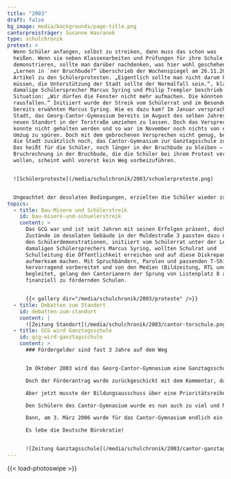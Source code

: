 ```yaml
---
title: "2003"
draft: false
bg_image: media/backgrounds/page-title.png
cantorpreisträger: Susanne Havranek
type: schulchronik
pretext: >
  Wenn Schüler anfangen, selbst zu streiken, dann muss das schon was
  heißen. Wenn sie neben Klassenarbeiten und Prüfungen für ihre Schule
  demonstrieren, sollte man darüber nachdenken, was hier wohl geschehen ist.
  „Lernen in ´ner Bruchbude?“ überschrieb der Wochenspiegel am 26.11.2003 ihren
  Artikel zu den Schülerprotesten. „Eigentlich sollte man nicht darum kämpfen
  müssen, die Unterstützung der Stadt sollte der Normalfall sein.“, klagte der
  damalige Schülersprecher Marcus Syring und Philip Trempler beschrieb die
  Situation: „Wir dürfen die Fenster nicht mehr aufmachen. Die könnten
  rausfallen.“ Initiiert wurde der Streik vom Schülerrat und im Besonderen vom
  bereits erwähnten Marcus Syring. Wie es dazu kam? Im Januar versprach die
  Stadt, das Georg-Cantor-Gymnasium bereits im August des selben Jahres in den
  neuen Standort in der Torstraße umziehen zu lassen. Doch das Versprechen
  konnte nicht gehalten werden und so war im November noch nichts von einem
  Umzug zu spüren. Doch mit dem gebrochenen Versprechen nicht genug, beantragte
  die Stadt zusätzlich noch, das Cantor-Gymnasium zur Ganztagsschule zu machen.
  Das heißt für die Schüler, noch länger in der Bruchbude zu bleiben – An
  Bruchrechnung in der Bruchbude, die die Schüler bei ihrem Protest verweigern
  wollen, scheint wohl vorerst kein Weg vorbeizuführen.


  ![Schülerproteste](/media/schulchronik/2003/schuelerproteste.png)


  Ungeachtet der desolaten Bedingungen, erzielten die Schüler wieder zahlreiche Erfolge, wie die Qualifikation für den Landeswettbewerb „Jugend forscht“ oder der erste Platz bei „Jugend trainiert für Olympia“. Besonders eine Schülerin konnte dieses Jahr ihr Glück kaum fassen, denn wegen hervorragender schulischer Leistungen, großer sozialer Kompetenz und einer besonderen Persönlichkeit wurde Susanne Havranek mit dem achten Cantorpreis ausgezeichnet.
topics:
  - title: Bau-Misere und Schülerstreik
    id: bau-misere-und-schuelerstreik
    content: >
      Das GCG war und ist seit Jahren mit seinen Erfolgen präsent, doch die
      Zustände im desolaten Gebäude in der Muldestraße 3 passten dazu nicht. Mit
      den Schülerdemonstrationen, initiiert vom Schülerrat unter der Leitung des
      damaligen Schülersprechers Marcus Syring, wollten Schulrat und
      Schulleitung die Öffentlichkeit erreichen und auf diese Diskrepanz
      aufmerksam machen. Mit Spruchbändern, Parolen und passenden T-Shirts
      hervorragend vorbereitet und von den Medien (Bildzeitung, RTL und HalleTV)
      begleitet, gelang den Cantorianern der Sprung von Listenplatz 8 auf 3 der
      finanziell zu fördernden Schulen.


      {{< gallery dir="/media/schulchronik/2003/proteste" />}}
  - title: Debatten zum Standort
    id: debatten-zum-standort
    content: |
      ![Zeitung Standort](/media/schulchronik/2003/cantor-torschule.png)
  - title: GCG wird Ganztagsschule
    id: gcg-wird-ganztagsschule
    content: >
      ### Fördergelder sind fast 3 Jahre auf dem Weg


      Im Oktober 2003 wird das Georg-Cantor-Gymnasium eine Ganztagsschule und sichert Halle damit Chancen auf Fördergelder. Ein entsprechender Förderantrag wurde noch in diesem Jahr bei der Bundesregierung eingereicht. Damit wäre das Fördergeld theoretisch sicher. Könnte man denken…

      Doch der Förderantrag wurde zurückgeschickt mit dem Kommentar, dass der Antrag nicht angenommen werden könne, da das Land Sachsen-Anhalt die Förderrichtlinien noch nicht fertig hatte. Also wurde der Antrag, als diese Richtlinien fertig waren, erneut eingeschickt. Wieder könnte man denken, das Fördergeld sei im Kasten. Wie gesagt; Könnte man denken…

      Aber jetzt musste der Bildungsausschuss über eine Prioritätsreihenfolge beraten. Und bei dieser Liste landete das Cantor auf Platz 8. Damit gab es kaum Chancen auf das bitter benötigte Geld.

      Den Schülern des Cantor-Gymnasium wurde es nun auch zu viel und Marcus Syring organisierte die Schülerdemonstrationen. Parallel machte ??? seinen Einfluss geltend. Alle Anstrengungen der Cantor-Schüler führten zu einer Verschiebung des Georg-Cantor-Gymnasium von Listenplatz 8 auf 3. Damit war nun wirklich das Fördergeld sicher, das so dringend für die Rekonstruierung der Torstraße 13 benötigt wurde.

      Dann, am 3. März 2006 wurde für das Cantor-Gymnasium endlich ein Scheck über etwa 3,05 Millionen ausgestellt. 2 Jahre und 5 Monate nachdem das Cantor zur Ganztagsschule wurde.

      Es lebe die Deutsche Bürokratie!


      ![Zeitung Ganztagsschule](/media/schulchronik/2003/cantor-ganztagsschule.png)
---
```

{{< load-photoswipe >}}
